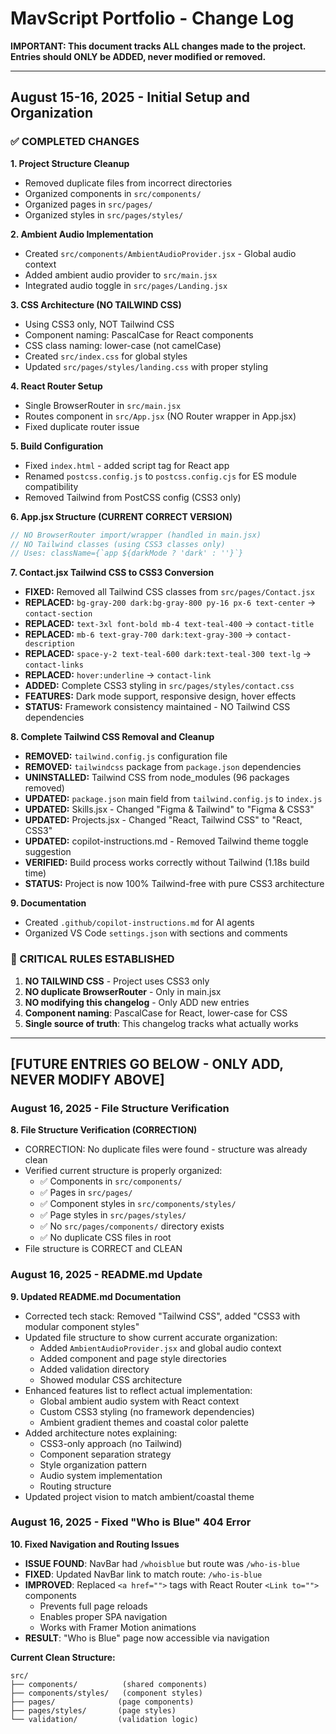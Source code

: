 # MavScript Portfolio - Change Log

**IMPORTANT: This document tracks ALL changes made to the project. Entries should ONLY be ADDED, never modified or removed.**

---

## August 15-16, 2025 - Initial Setup and Organization

### ✅ COMPLETED CHANGES

**1. Project Structure Cleanup**

- Removed duplicate files from incorrect directories
- Organized components in `src/components/`
- Organized pages in `src/pages/`
- Organized styles in `src/pages/styles/`

**2. Ambient Audio Implementation**

- Created `src/components/AmbientAudioProvider.jsx` - Global audio context
- Added ambient audio provider to `src/main.jsx`
- Integrated audio toggle in `src/pages/Landing.jsx`

**3. CSS Architecture (NO TAILWIND CSS)**

- Using CSS3 only, NOT Tailwind CSS
- Component naming: PascalCase for React components
- CSS class naming: lower-case (not camelCase)
- Created `src/index.css` for global styles
- Updated `src/pages/styles/landing.css` with proper styling

**4. React Router Setup**

- Single BrowserRouter in `src/main.jsx`
- Routes component in `src/App.jsx` (NO Router wrapper in App.jsx)
- Fixed duplicate router issue

**5. Build Configuration**

- Fixed `index.html` - added script tag for React app
- Renamed `postcss.config.js` to `postcss.config.cjs` for ES module compatibility
- Removed Tailwind from PostCSS config (CSS3 only)

**6. App.jsx Structure (CURRENT CORRECT VERSION)**

```jsx
// NO BrowserRouter import/wrapper (handled in main.jsx)
// NO Tailwind classes (using CSS3 classes only)
// Uses: className={`app ${darkMode ? 'dark' : ''}`}
```

**7. Contact.jsx Tailwind CSS to CSS3 Conversion**

- **FIXED:** Removed all Tailwind CSS classes from `src/pages/Contact.jsx`
- **REPLACED:** `bg-gray-200 dark:bg-gray-800 py-16 px-6 text-center` → `contact-section`
- **REPLACED:** `text-3xl font-bold mb-4 text-teal-400` → `contact-title`
- **REPLACED:** `mb-6 text-gray-700 dark:text-gray-300` → `contact-description`
- **REPLACED:** `space-y-2 text-teal-600 dark:text-teal-300 text-lg` → `contact-links`
- **REPLACED:** `hover:underline` → `contact-link`
- **ADDED:** Complete CSS3 styling in `src/pages/styles/contact.css`
- **FEATURES:** Dark mode support, responsive design, hover effects
- **STATUS:** Framework consistency maintained - NO Tailwind CSS dependencies

**8. Complete Tailwind CSS Removal and Cleanup**

- **REMOVED:** `tailwind.config.js` configuration file
- **REMOVED:** `tailwindcss` package from `package.json` dependencies
- **UNINSTALLED:** Tailwind CSS from node_modules (96 packages removed)
- **UPDATED:** `package.json` main field from `tailwind.config.js` to `index.js`
- **UPDATED:** Skills.jsx - Changed "Figma & Tailwind" to "Figma & CSS3"
- **UPDATED:** Projects.jsx - Changed "React, Tailwind CSS" to "React, CSS3"
- **UPDATED:** copilot-instructions.md - Removed Tailwind theme toggle suggestion
- **VERIFIED:** Build process works correctly without Tailwind (1.18s build time)
- **STATUS:** Project is now 100% Tailwind-free with pure CSS3 architecture

**9. Documentation**

- Created `.github/copilot-instructions.md` for AI agents
- Organized VS Code `settings.json` with sections and comments

### 🚨 CRITICAL RULES ESTABLISHED

1. **NO TAILWIND CSS** - Project uses CSS3 only
2. **NO duplicate BrowserRouter** - Only in main.jsx
3. **NO modifying this changelog** - Only ADD new entries
4. **Component naming**: PascalCase for React, lower-case for CSS
5. **Single source of truth**: This changelog tracks what actually works

---

## [FUTURE ENTRIES GO BELOW - ONLY ADD, NEVER MODIFY ABOVE]

### August 16, 2025 - File Structure Verification

**8. File Structure Verification (CORRECTION)**

- CORRECTION: No duplicate files were found - structure was already clean
- Verified current structure is properly organized:
  - ✅ Components in `src/components/`
  - ✅ Pages in `src/pages/`
  - ✅ Component styles in `src/components/styles/`
  - ✅ Page styles in `src/pages/styles/`
  - ✅ No `src/pages/components/` directory exists
  - ✅ No duplicate CSS files in root
- File structure is CORRECT and CLEAN

### August 16, 2025 - README.md Update

**9. Updated README.md Documentation**

- Corrected tech stack: Removed "Tailwind CSS", added "CSS3 with modular component styles"
- Updated file structure to show current accurate organization:
  - Added `AmbientAudioProvider.jsx` and global audio context
  - Added component and page style directories
  - Added validation directory
  - Showed modular CSS architecture
- Enhanced features list to reflect actual implementation:
  - Global ambient audio system with React context
  - Custom CSS3 styling (no framework dependencies)
  - Ambient gradient themes and coastal color palette
- Added architecture notes explaining:
  - CSS3-only approach (no Tailwind)
  - Component separation strategy
  - Style organization pattern
  - Audio system implementation
  - Routing structure
- Updated project vision to match ambient/coastal theme

### August 16, 2025 - Fixed "Who is Blue" 404 Error

**10. Fixed Navigation and Routing Issues**

- **ISSUE FOUND**: NavBar had `/whoisblue` but route was `/who-is-blue`
- **FIXED**: Updated NavBar link to match route: `/who-is-blue`
- **IMPROVED**: Replaced `<a href="">` tags with React Router `<Link to="">` components
  - Prevents full page reloads
  - Enables proper SPA navigation
  - Works with Framer Motion animations
- **RESULT**: "Who is Blue" page now accessible via navigation

**Current Clean Structure:**

```
src/
├── components/          (shared components)
├── components/styles/   (component styles)
├── pages/              (page components)
├── pages/styles/       (page styles)
└── validation/         (validation logic)
```
